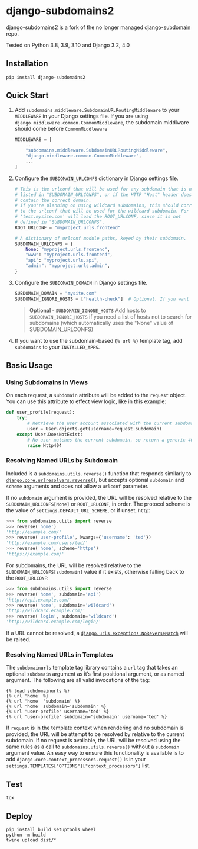 # django-subdomains2

django-subdomains2 is a fork of the no longer managed [django-subdomain](https://github.com/tkaemming/django-subdomains) repo.

Tested on Python 3.8, 3.9, 3.10 and Django 3.2, 4.0

## Installation

```shell
pip install django-subdomains2
```

## Quick Start

1. Add `subdomains.middleware.SubdomainURLRoutingMiddleware` to your `MIDDLEWARE` in your Django settings file. If you are using `django.middleware.common.CommonMiddleware`, the subdomain middlware should come before `CommonMiddleware`  
   ```python
   MIDDLEWARE = [
       ...
       "subdomains.middleware.SubdomainURLRoutingMiddleware",
       "django.middleware.common.CommonMiddleware",
       ...
   ]
   ```

2. Configure the `SUBDOMAIN_URLCONFS` dictionary in Django settings file.  

   ```python
   # This is the urlconf that will be used for any subdomain that is not
   # listed in "SUBDOMAIN_URLCONFS", or if the HTTP "Host" header does not
   # contain the correct domain.
   # If you're planning on using wildcard subdomains, this should correspond
   # to the urlconf that will be used for the wildcard subdomain. For example,
   # 'test.mysite.com' will load the ROOT_URLCONF, since it is not
   # defined in "SUBDOMAIN_URLCONFS".
   ROOT_URLCONF = "myproject.urls.frontend"
   
   # A dictionary of urlconf module paths, keyed by their subdomain.
   SUBDOMAIN_URLCONFS = {
       None: "myproject.urls.frontend",
       "www": "myproject.urls.frontend",
       "api": "myproject.urls.api",
       "admin": "myproject.urls.admin",
   }
   ```

3. Configure the `SUBDOMAIN_DOMAIN` in Django settings file.  
   ```python
   SUBDOMAIN_DOMAIN = "mysite.com"
   SUBDOMAIN_IGNORE_HOSTS = ["health-check"]  # Optional, If you want to ignore the "health-check" host
   ```
   
   > **Optional - `SUBDOMAIN_IGNORE_HOSTS`**
   > Add hosts to `SUBDOMAIN_IGNORE_HOSTS` if you need a list of hosts not to search for subdomains (which automatically uses the "None" value of SUBDOMAIN_URLCONFS)
   
4. If you want to use the subdomain-based `{% url %}` template tag, add `subdomains` to your `INSTALLED_APPS`.

## Basic Usage

### Using Subdomains in Views

On each request, a `subdomain` attribute will be added to the `request` object. You can use this attribute to effect view logic, like in this example:

```python
def user_profile(request):
    try:
        # Retrieve the user account associated with the current subdomain.
        user = User.objects.get(username=request.subdomain)
    except User.DoesNotExist:
        # No user matches the current subdomain, so return a generic 404.
        raise Http404
```

### Resolving Named URLs by Subdomain

Included is a `subdomains.utils.reverse()` function that responds similarly to [`django.core.urlresolvers.reverse()`](https://docs.djangoproject.com/en/dev/ref/urlresolvers/#reverse), but accepts optional `subdomain` and `scheme` arguments and does not allow a `urlconf` parameter.

If no `subdomain` argument is provided, the URL will be resolved relative to the `SUBDOMAIN_URLCONFS[None]` or `ROOT_URLCONF`, in order. The protocol scheme is the value of `settings.DEFAULT_URL_SCHEME`, or if unset, `http`:

```python
>>> from subdomains.utils import reverse
>>> reverse('home')
'http://example.com/'
>>> reverse('user-profile', kwargs={'username': 'ted'})
'http://example.com/users/ted/'
>>> reverse('home', scheme='https')
'https://example.com/'
```

For subdomains, the URL will be resolved relative to the `SUBDOMAIN_URLCONFS[subdomain]` value if it exists, otherwise falling back to the `ROOT_URLCONF`:

```python
>>> from subdomains.utils import reverse
>>> reverse('home', subdomain='api')
'http://api.example.com/'
>>> reverse('home', subdomain='wildcard')
'http://wildcard.example.com/'
>>> reverse('login', subdomain='wildcard')
'http://wildcard.example.com/login/'
```

If a URL cannot be resolved, a [`django.urls.exceptions.NoReverseMatch`](https://docs.djangoproject.com/en/dev/ref/exceptions/#noreversematch) will be raised.

### Resolving Named URLs in Templates

The `subdomainurls` template tag library contains a `url` tag that takes an optional `subdomain` argument as it’s first positional argument, or as named argument. The following are all valid invocations of the tag:

```
{% load subdomainurls %}
{% url 'home' %}
{% url 'home' 'subdomain' %}
{% url 'home' subdomain='subdomain' %}
{% url 'user-profile' username='ted' %}
{% url 'user-profile' subdomain='subdomain' username='ted' %}
```

If `request` is in the template context when rendering and no subdomain is provided, the URL will be attempt to be resolved by relative to the current subdomain. If no request is available, the URL will be resolved using the same rules as a call to `subdomains.utils.reverse()` without a `subdomain` argument value. An easy way to ensure this functionality is available is to add `django.core.context_processors.request()` is in your `settings.TEMPLATES["OPTIONS"]["context_processors"]` list.

## Test

```
tox
```

## Deploy

```
pip install build setuptools wheel
python -m build
twine upload dist/*
```

